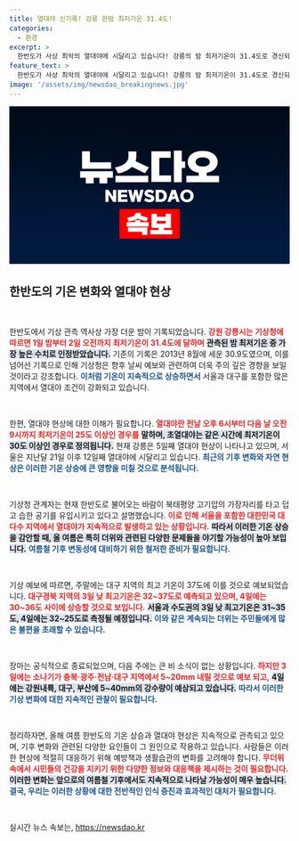 ```yaml
---
title: 열대야 신기록! 강릉 한밤 최저기온 31.4도!
categories:
  - 환경
excerpt: >
  한반도가 사상 최악의 열대야에 시달리고 있습니다! 강릉의 밤 최저기온이 31.4도로 경신되며, 서울도 12일 째 더위에 끙끙 앓고 있습니다. 주말엔 더 무더운 날씨가 예고되어, 각별한 주의가 필요합니다!
feature_text: >
  한반도가 사상 최악의 열대야에 시달리고 있습니다! 강릉의 밤 최저기온이 31.4도로 경신되며, 서울도 12일 째 더위에 끙끙 앓고 있습니다. 주말엔 더 무더운 날씨가 예고되어, 각별한 주의가 필요합니다!
image: '/assets/img/newsdao_breakingnews.jpg'
---
```


<p><img src="/assets/img/newsdao_breakingnews.jpg" alt="bookingtag 속보" /></p>

<h2 data-ke-size="size26">한반도의 기온 변화와 열대야 현상</h2>

<p data-ke-size="size16">&nbsp;</p>

<p>한반도에서 기상 관측 역사상 가장 더운 밤이 기록되었습니다. <b><span style="color: #ee2323;">강원 강릉시는 기상청에 따르면 1일 밤부터 2일 오전까지 최저기온이 31.4도에 달하며</span></b> <b><span style="background-color: #21538527;">관측된 밤 최저기온 중 가장 높은 수치로 인정받았습니다.</span></b> 기존의 기록은 2013년 8월에 세운 30.9도였으며, 이를 넘어선 기록으로 인해 기상청은 향후 날씨 예보와 관련하여 더욱 주의 깊은 경향을 보일 것이라고 강조합니다. <b><span style="color: #1a5490;">이처럼 기온이 지속적으로 상승하면서</span></b> 서울과 대구를 포함한 많은 지역에서  열대야 조건이 강화되고 있습니다.</p>

<p data-ke-size="size16">&nbsp;</p>

<p>한편, 열대야 현상에 대한 이해가 필요합니다. <b><span style="color: #ee2323;">열대야란 전날 오후 6시부터 다음 날 오전 9시까지 최저기온이 25도 이상인 경우를</span></b> <b><span style="background-color: #21538527;">말하며, 초열대야는 같은 시간에 최저기온이 30도 이상인 경우로 정의됩니다.</span></b> 현재 강릉은 5일째 열대야 현상이 나타나고 있으며, 서울은 지난달 21일 이후 12일째 열대야에 시달리고 있습니다. <b><span style="color: #1a5490;">최근의 기후 변화와 자연 현상은 이러한 기온 상승에 큰 영향을 미칠 것으로 분석됩니다.</span></b></p>

<p data-ke-size="size16">&nbsp;</p>

<p>기상청 관계자는 현재 한반도로 불어오는 바람이 북태평양 고기압의 가장자리를 타고 덥고 습한 공기를 유입시키고 있다고 설명했습니다. <b><span style="color: #ee2323;">이로 인해 서울을 포함한 대한민국 대다수 지역에서 열대야가 지속적으로 발생하고 있는 상황입니다.</span></b> <b><span style="background-color: #21538527;">따라서 이러한 기온 상승을 감안할 때, 올 여름은 특히 더위와 관련된 다양한 문제들을 야기할 가능성이 높아 보입니다.</span></b> <b><span style="color: #1a5490;">여름철 기후 변동성에 대비하기 위한 철저한 준비가 필요합니다.</span></b></p>

<p data-ke-size="size16">&nbsp;</p>

<p>기상 예보에 따르면, 주말에는 대구 지역의 최고 기온이 37도에 이를 것으로 예보되었습니다. <b><span style="color: #ee2323;">대구경북 지역의 3일 낮 최고기온은 32~37도로 예측되고 있으며, 4일에는 30~36도 사이에 상승할 것으로 보입니다.</span></b> <b><span style="background-color: #21538527;">서울과 수도권의 3일 낮 최고기온은 31~35도, 4일에는 32~25도로 측정될 예정입니다.</span></b> <b><span style="color: #1a5490;">이와 같은 계속되는 더위는 주민들에게 많은 불편을 초래할 수 있습니다.</span></b></p>

<p data-ke-size="size16">&nbsp;</p>

<p>장마는 공식적으로 종료되었으며, 다음 주에는 큰 비 소식이 없는 상황입니다. <b><span style="color: #ee2323;">하지만 3일에는 소나기가 충북·광주·전남·대구 지역에서 5~20mm 내릴 것으로 예보 되고,</span></b> <b><span style="background-color: #21538527;">4일에는 강원내륙, 대구, 부산에 5~40mm의 강수량이 예상되고 있습니다.</span></b> <b><span style="color: #1a5490;">따라서 이러한 기상 변화에 대한 지속적인 관찰이 필요합니다.</span></b></p>

<p data-ke-size="size16">&nbsp;</p>

<p>정리하자면, 올해 여름 한반도의 기온 상승과 열대야 현상은 지속적으로 관측되고 있으며, 기후 변화와 관련된 다양한 요인들이 그 원인으로 작용하고 있습니다. 사람들은 이러한 현상에 적절히 대응하기 위해 예방책과 생활습관의 변화를 고려해야 합니다. <b><span style="color: #ee2323;">무더위 속에서 시민들의 건강을 지키기 위한 다양한 정보와 대응책을 제시하는 것이 필요합니다.</span></b> <b><span style="background-color: #21538527;">이러한 변화는 앞으로의 여름철 기후에서도 지속적으로 나타날 가능성이 매우 높습니다.</span></b> <b><span style="color: #1a5490;">결국, 우리는 이러한 상황에 대한 전반적인 인식 증진과 효과적인 대처가 필요합니다.</span></b></p>

<p data-ke-size="size16">&nbsp;</p>
실시간 뉴스 속보는, <a href="https://newsdao.kr" rel="dofollow">https://newsdao.kr</a>


